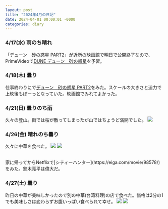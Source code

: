 ```yaml
---
layout: post
title: "2024年4月の日記"
date: 2024-04-01 00:00:01 -0000
categories: diary
---
```


### 4/17(水) 雨のち晴れ
「デューン　砂の惑星 PART2」が近所の映画館で明日で公開終了なので、PrimeVideoで[DUNE デューン　砂の惑星](https://eiga.com/movie/92518/)を予習。
### 4/18(木) 曇り
仕事終わりにで[デューン　砂の惑星 PART2](https://eiga.com/movie/96015/)をみた。スケールの大きさと迫力で上映後もぼーっとなっていた。映画館でみれてよかった。
### 4/21(日) 曇りのち雨
久々の登山。街では桜が散ってしまったが山ではちょうど満開でした。
![](https://i.imgur.com/37IHkn3.jpeg)
### 4/26(金) 晴れのち曇り
久々に中華を食べた。
![](https://i.imgur.com/pA3SwZc.jpg)
![](https://i.imgur.com/bE0ntO7.jpg)


<br>
家に帰ってからNetflixで[シティーハンター](https://eiga.com/movie/98578/)をみた。鈴木亮平は偉大だ。

### 4/27(土) 曇り
昨日の中華が美味しかったので別の中華(台湾料理)の店で食べた。価格は2分の1でも美味しさは変わらずお腹いっぱい食べられて幸せ。
![](https://i.imgur.com/924b6GL.jpg)
![](https://i.imgur.com/OMpDF3x.jpeg)
